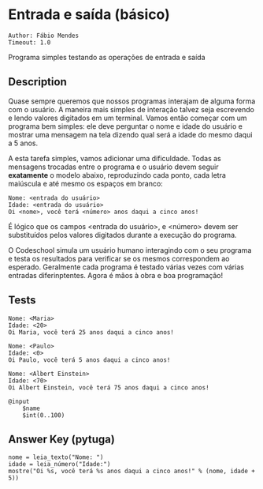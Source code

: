 Entrada e saída (básico)
========================

    Author: Fábio Mendes
    Timeout: 1.0

Programa simples testando as operações de entrada e saída


Description
-----------

Quase sempre queremos que nossos programas interajam de alguma forma com o usuário. A maneira mais simples de interação talvez seja escrevendo e lendo valores digitados em um terminal. Vamos então começar com um programa bem simples: ele deve perguntar o nome e idade do usuário e mostrar uma mensagem na tela dizendo qual será a idade do mesmo daqui a 5 anos.

A esta tarefa simples, vamos adicionar uma dificuldade. Todas as mensagens trocadas entre o programa e o usuário devem seguir **exatamente** o modelo abaixo, reproduzindo cada ponto, cada letra maiúscula e até mesmo os espaços em branco:

    Nome: <entrada do usuário>
    Idade: <entrada do usuário>
    Oi <nome>, você terá <número> anos daqui a cinco anos!

É lógico que os campos <entrada do usuário>, <nome> e <número> devem ser substituídos pelos valores digitados durante a execução do programa.

O Codeschool simula um usuário humano interagindo com o seu programa e testa os resultados para verificar se os mesmos correspondem ao esperado. Geralmente cada programa é testado várias vezes com várias entradas diferinptentes. Agora é mãos à obra e boa programação!

Tests
-----

    Nome: <Maria>
    Idade: <20>
    Oi Maria, você terá 25 anos daqui a cinco anos!

    Nome: <Paulo>
    Idade: <0>
    Oi Paulo, você terá 5 anos daqui a cinco anos!

    Nome: <Albert Einstein>
    Idade: <70>
    Oi Albert Einstein, você terá 75 anos daqui a cinco anos!

    @input
        $name
        $int(0..100)


Answer Key (pytuga)
-------------------

    nome = leia_texto("Nome: ")
    idade = leia_número("Idade:")
    mostre("Oi %s, você terá %s anos daqui a cinco anos!" % (nome, idade + 5))
